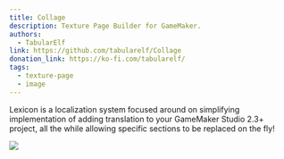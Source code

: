 ```yaml
---
title: Collage
description: Texture Page Builder for GameMaker.
authors: 
  - TabularElf
link: https://github.com/tabularelf/Collage
donation_link: https://ko-fi.com/tabularelf/
tags:
  - texture-page
  - image
---
```


Lexicon is a localization system focused around on simplifying implementation of adding translation to your GameMaker Studio 2.3+ project, all the while allowing specific sections to be replaced on the fly!

![](/assets/img/cathehehe.gif)